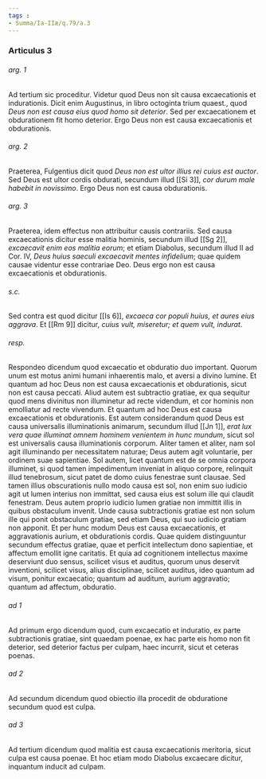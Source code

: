 ```yaml
---
tags : 
- Summa/Ia-IIæ/q.79/a.3
---
```


### Articulus 3

###### arg. 1
Ad tertium sic proceditur. Videtur quod Deus non sit causa excaecationis et indurationis. Dicit enim Augustinus, in libro octoginta trium quaest., quod *Deus non est causa eius quod homo sit deterior*. Sed per excaecationem et obdurationem fit homo deterior. Ergo Deus non est causa excaecationis et obdurationis.

###### arg. 2
Praeterea, Fulgentius dicit quod *Deus non est ultor illius rei cuius est auctor*. Sed Deus est ultor cordis obdurati, secundum illud [[Si 3]], *cor durum male habebit in novissimo*. Ergo Deus non est causa obdurationis.

###### arg. 3
Praeterea, idem effectus non attribuitur causis contrariis. Sed causa excaecationis dicitur esse malitia hominis, secundum illud [[Sg 2]], *excaecavit enim eos malitia eorum*; et etiam Diabolus, secundum illud II ad Cor. IV, *Deus huius saeculi excaecavit mentes infidelium*; quae quidem causae videntur esse contrariae Deo. Deus ergo non est causa excaecationis et obdurationis.

###### s.c.
Sed contra est quod dicitur [[Is 6]], *excaeca cor populi huius, et aures eius aggrava*. Et [[Rm 9]] dicitur, *cuius vult, miseretur; et quem vult, indurat*.

###### resp.
Respondeo dicendum quod excaecatio et obduratio duo important. Quorum unum est motus animi humani inhaerentis malo, et aversi a divino lumine. Et quantum ad hoc Deus non est causa excaecationis et obdurationis, sicut non est causa peccati. Aliud autem est subtractio gratiae, ex qua sequitur quod mens divinitus non illuminetur ad recte videndum, et cor hominis non emolliatur ad recte vivendum. Et quantum ad hoc Deus est causa excaecationis et obdurationis. Est autem considerandum quod Deus est causa universalis illuminationis animarum, secundum illud [[Jn 1]], *erat lux vera quae illuminat omnem hominem venientem in hunc mundum*, sicut sol est universalis causa illuminationis corporum. Aliter tamen et aliter, nam sol agit illuminando per necessitatem naturae; Deus autem agit voluntarie, per ordinem suae sapientiae. Sol autem, licet quantum est de se omnia corpora illuminet, si quod tamen impedimentum inveniat in aliquo corpore, relinquit illud tenebrosum, sicut patet de domo cuius fenestrae sunt clausae. Sed tamen illius obscurationis nullo modo causa est sol, non enim suo iudicio agit ut lumen interius non immittat, sed causa eius est solum ille qui claudit fenestram. Deus autem proprio iudicio lumen gratiae non immittit illis in quibus obstaculum invenit. Unde causa subtractionis gratiae est non solum ille qui ponit obstaculum gratiae, sed etiam Deus, qui suo iudicio gratiam non apponit. Et per hunc modum Deus est causa excaecationis, et aggravationis aurium, et obdurationis cordis. Quae quidem distinguuntur secundum effectus gratiae, quae et perficit intellectum dono sapientiae, et affectum emollit igne caritatis. Et quia ad cognitionem intellectus maxime deserviunt duo sensus, scilicet visus et auditus, quorum unus deservit inventioni, scilicet visus, alius disciplinae, scilicet auditus, ideo quantum ad visum, ponitur excaecatio; quantum ad auditum, aurium aggravatio; quantum ad affectum, obduratio.

###### ad 1
Ad primum ergo dicendum quod, cum excaecatio et induratio, ex parte subtractionis gratiae, sint quaedam poenae, ex hac parte eis homo non fit deterior, sed deterior factus per culpam, haec incurrit, sicut et ceteras poenas.

###### ad 2
Ad secundum dicendum quod obiectio illa procedit de obduratione secundum quod est culpa.

###### ad 3
Ad tertium dicendum quod malitia est causa excaecationis meritoria, sicut culpa est causa poenae. Et hoc etiam modo Diabolus excaecare dicitur, inquantum inducit ad culpam.


